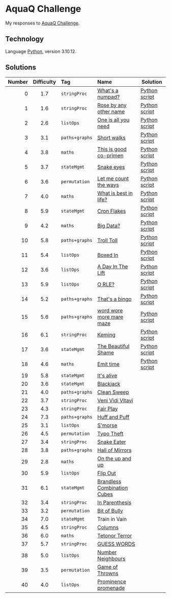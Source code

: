 # AquaQ Challenge

My responses to [AquaQ Challenge](https://challenges.aquaq.co.uk/).

## Technology

Language [Python](https://www.python.org/), version 3.10.12.

## Solutions

| Number | Difficulty | Tag            | Name                                                 | Solution |
|-------:|:----------:|:---------------|:-----------------------------------------------------|----------|
| 0      | 1.7        | `stringProc`   | [What's a numpad?](./tasks/challenge00.md)           | [Python script](./solutions/challenge00.py) |
| 1      | 1.6        | `stringProc`   | [Rose by any other name](./tasks/challenge01.md)     | [Python script](./solutions/challenge01.py) |
| 2      | 2.6        | `listOps`      | [One is all you need](./tasks/challenge02.md)        | [Python script](./solutions/challenge02.py) |
| 3      | 3.1        | `paths+graphs` | [Short walks](./tasks/challenge03.md)                | [Python script](./solutions/challenge03.py) |
| 4      | 3.8        | `maths`        | [This is good co-primen](./tasks/challenge04.md)     | [Python script](./solutions/challenge04.py) |
| 5      | 3.7        | `stateMgmt`    | [Snake eyes](./tasks/challenge05.md)                 | [Python script](./solutions/challenge05.py) |
| 6      | 3.6        | `permutation`  | [Let me count the ways](./tasks/challenge06.md)      | [Python script](./solutions/challenge06.py) |
| 7      | 4.0        | `maths`        | [What is best in life?](./tasks/challenge07.md)      | [Python script](./solutions/challenge07.py) |
| 8      | 5.9        | `stateMgmt`    | [Cron Flakes](./tasks/challenge08.md)                | [Python script](./solutions/challenge08.py) |
| 9      | 4.2        | `maths`        | [Big Data?](./tasks/challenge09.md)                  | [Python script](./solutions/challenge09.py) |
| 10     | 5.8        | `paths+graphs` | [Troll Toll](./tasks/challenge10.md)                 | [Python script](./solutions/challenge10.py) |
| 11     | 5.4        | `listOps`      | [Boxed In](./tasks/challenge11.md)                   | [Python script](./solutions/challenge11.py) |
| 12     | 3.6        | `listOps`      | [A Day In The Lift](./tasks/challenge12.md)          | [Python script](./solutions/challenge12.py) |
| 13     | 5.9        | `listOps`      | [O RLE?](./tasks/challenge13.md)                     | [Python script](./solutions/challenge13.py) |
| 14     | 5.2        | `paths+graphs` | [That's a bingo](./tasks/challenge14.md)             | [Python script](./solutions/challenge14.py) |
| 15     | 5.6        | `paths+graphs` | [word wore more mare maze](./tasks/challenge15.md)   | [Python script](./solutions/challenge15.py) |
| 16     | 6.1        | `stringProc`   | [Keming](./tasks/challenge16.md)                     | [Python script](./solutions/challenge16.py) |
| 17     | 3.6        | `stateMgmt`    | [The Beautiful Shame](./tasks/challenge17.md)        | [Python script](./solutions/challenge17.py) |
| 18     | 4.6        | `maths`        | [Emit time](./tasks/challenge18.md)                  | [Python script](./solutions/challenge18.py)|
| 19    | 5.8     | `stateMgmt`   | [It's alive](./solutions/challenge19.py)|
| 20    | 3.6     | `stateMgmt`   | [Blackjack](./solutions/challenge20.py)|
| 21    | 4.0     | `paths+graphs`| [Clean Sweep](./solutions/challenge21.py)|
| 22    | 3.7     | `stringProc`  | [Veni Vidi Vitavi](./solutions/challenge22.py)|
| 23    | 4.3     | `stringProc`  | [Fair Play](./solutions/challenge23.py)|
| 24    | 7.3     | `paths+graphs`| [Huff and Puff](./solutions/challenge24.py)|
| 25    | 3.1     | `listOps`     | [S'morse](./solutions/challenge25.py) |
| 26    | 4.5     | `permutation` | [Typo Theft](./solutions/challenge26.py)|
| 27    | 3.4     | `stringProc`  | [Snake Eater](./solutions/challenge27.py)|
| 28    | 3.8     | `paths+graphs`| [Hall of Mirrors](./solutions/challenge28.py)|
| 29    | 2.8     | `maths`       | [On the up and up](./solutions/challenge29.py)|
| 30    | 5.9     | `listOps`     | [Flip Out](./solutions/challenge30.py)|
| 31    | 6.1     | `stateMgmt`   | [Brandless Combination Cubes](./solutions/challenge31.py)|
| 32    | 3.4     | `stringProc`  | [In Parenthesis](./solutions/challenge32.py)|
| 33    | 3.2     | `permutation` | [Bit of Bully](./solutions/challenge33.py)|
| 34    | 7.0     | `stateMgmt`   | Train in Vain                         |
| 35    | 4.5     | `stringProc`  | [Columns](./solutions/challenge35.py) |
| 36    | 6.0     | `maths`       | [Tetonor Terror](./solutions/challenge36.py)||
| 37    | 5.7     | `stringProc`  | [GUESS WORDS](./solutions/challenge37.py)|
| 38    | 5.0     | `listOps`     | [Number Neighbours](./solutions/challenge38.py)|
| 39    | 3.5     | `permutation` | [Game of Throwns](./solutions/challenge39.py)|
| 40    | 4.0     | `listOps`     | [Prominence promenade](./solutions/challenge40.py)|
